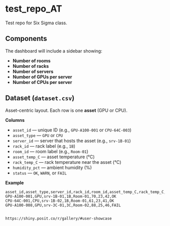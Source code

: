 # test_repo_AT
Test repo for Six Sigma class.

## Components
The dashboard will include a sidebar showing:

- **Number of rooms**
- **Number of racks**
- **Number of servers**
- **Number of GPUs per server**
- **Number of CPUs per server**

## Dataset (`dataset.csv`)
Asset-centric layout. Each row is one **asset** (GPU or CPU).

**Columns**
- `asset_id` — unique ID (e.g., `GPU-A100-001` or `CPU-64C-003`)
- `asset_type` — `GPU` or `CPU`
- `server_id` — server that hosts the asset (e.g., `srv-1B-01`)
- `rack_id` — rack label (e.g., `1B`)
- `room_id` — room label (e.g., `Room-01`)
- `asset_temp_C` — asset temperature (°C)
- `rack_temp_C` — rack temperature near the asset (°C)
- `humidity_pct` — ambient humidity (%)
- `status` — `OK`, `WARN`, or `FAIL`

**Example**
```csv
asset_id,asset_type,server_id,rack_id,room_id,asset_temp_C,rack_temp_C,humidity_pct,status
GPU-A100-001,GPU,srv-1B-01,1B,Room-01,70,23,42,OK
CPU-64C-001,CPU,srv-1B-02,1B,Room-01,61,23,41,OK
GPU-A100-008,GPU,srv-3C-01,3C,Room-02,88,25,46,FAIL


https://shiny.posit.co/r/gallery/#user-showcase

